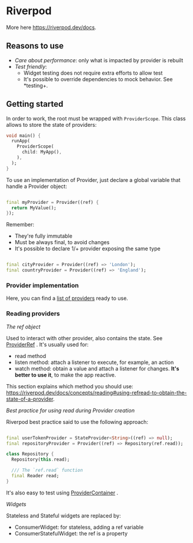 # Riverpod

More here https://riverpod.dev/docs.

## Reasons to use

- *Care about performance*: only what is impacted by provider is rebuilt
- *Test friendly*:
    - Widget testing does not require extra efforts to allow test
    - It's possible to override dependencies to mock behavior. See *testing+.

## Getting started

In order to work, the root must be wrapped with `ProviderScope`. This class allows to store the
state of providers:

```dart
void main() {
  runApp(
    ProviderScope(
      child: MyApp(),
    ),
  );
}
```

To use an implementation of Provider, just declare a global variable that handle a Provider object:

```dart

final myProvider = Provider((ref) {
  return MyValue();
});
```

Remember:

- They're fully immutable
- Must be always final, to avoid changes
- It's possible to declare 1/+ provider exposing the same type

```dart

final cityProvider = Provider((ref) => 'London');
final countryProvider = Provider((ref) => 'England');
```

### Provider implementation

Here, you can find
a [list of providers](https://riverpod.dev/docs/concepts/providers#different-types-of-providers)
ready to use.

### Reading providers

*The ref object*

Used to interact with other provider, also contains the state.
See [ProviderRef<State>](https://pub.dev/documentation/riverpod/latest/riverpod/ProviderRef-class.html)
. It's usually used for:

- read method
- listen method: attach a listener to execute, for example, an action
- watch method: obtain a value and attach a listener for changes. **It's better to use it**, to make
  the app reactive.

This section explains which method you should
use: https://riverpod.dev/docs/concepts/reading#using-refread-to-obtain-the-state-of-a-provider.

*Best practice for using read during Provider creation*

Riverpod best practice said to use the following approach:

```dart

final userTokenProvider = StateProvider<String>((ref) => null);
final repositoryProvider = Provider((ref) => Repository(ref.read));

class Repository {
  Repository(this.read);

  /// The `ref.read` function
  final Reader read;
}
```

It's also easy to test
using [ProviderContainer](https://riverpod.dev/docs/concepts/combining_providers/#how-to-test-an-object-that-receives-read-as-a-parameter-of-its-constructor)
.

*Widgets*

Stateless and Stateful widgets are replaced by:

- ConsumerWidget: for stateless, adding a ref variable
- ConsumerStatefulWidget: the ref is a property
